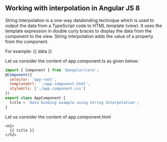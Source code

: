 ## Working with interpolation in Angular JS 8 ## 
String Interpolation is a one-way databinding technique which is used to output the data from a TypeScript code to HTML template (view). It uses the template expression in double curly braces to display the data from the component to the view. String interpolation adds the value of a property from the component.

For example:
{{ data }}

Let us consider the content of app.component.ts as given below:
```js
import { Component } from '@angular/core';    
@Component({    
  selector: 'app-root',    
  templateUrl: './app.component.html',    
  styleUrls: ['./app.component.css']    
})    
export class AppComponent {    
  title = 'Data binding example using String Interpolation';    
}   
```
Let us consider the content of  app.component.html
```
<h2>    
  {{ title }}    
</h2>  
```
